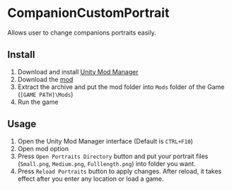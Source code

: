 # CompanionCustomPortrait
Allows user to change companions portraits easily.

## Install
1. Download and install [Unity Mod Manager](https://www.nexusmods.com/site/mods/21)
2. Download the [mod](https://github.com/Akintos/CompanionCustomPortrait/releases)
3. Extract the archive and put the mod folder into `Mods` folder of the Game (`[GAME PATH]\Mods`)
4. Run the game

## Usage
1. Open the Unity Mod Manager interface (Default is `CTRL+F10`)
2. Open mod option
3. Press `Open Portraits Directory` button and put your portrait files (`Small.png`, `Medium.png`, `Fulllength.png`) into folder you want.
4. Press `Reload Portraits` button to apply changes. After reload, it takes effect after you enter any location or load a game.
